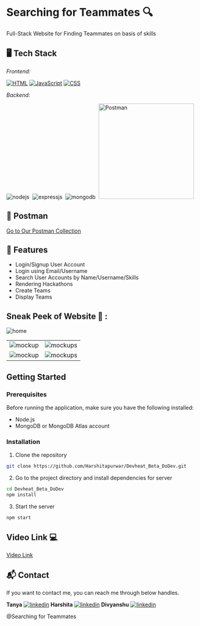 # Searching for Teammates 🔍
Full-Stack Website for Finding Teammates on basis of skills

## 🖥 Tech Stack
*Frontend:*

[![HTML](https://img.shields.io/badge/HTML-5-orange?style=flat-square)](https://www.w3.org/TR/html52/)
[![JavaScript](https://img.shields.io/badge/JavaScript-ES6-yellow?style=flat-square)](https://developer.mozilla.org/en-US/docs/Web/JavaScript)
[![CSS](https://img.shields.io/badge/CSS-3-blue?style=flat-square)](https://www.w3.org/Style/CSS/)

*Backend:*

![nodejs](https://img.shields.io/badge/Node.js-43853D?style=for-the-badge&logo=node.js&logoColor=white)&nbsp;
![expressjs](https://img.shields.io/badge/Express.js-000000?style=for-the-badge&logo=express&logoColor=white)&nbsp;
![mongodb](https://img.shields.io/badge/MongoDB-4EA94B?style=for-the-badge&logo=mongodb&logoColor=white)&nbsp;
<a href="https://www.postman.com/">
    <img src="https://img.shields.io/badge/Postman-API%20Development-ff6c37?style=flat-square&logo=postman" alt="Postman" width="250"/>
</a>

## 📮 Postman 
<a href="https://www.postman.com/bold-robot-329243/workspace/my-workspace">Go to Our Postman Collection</a>

## 🚀 Features
- Login/Signup User Account
- Login using Email/Username
- Search User Accounts by Name/Username/Skills
- Rendering Hackathons
- Create Teams
- Display Teams


## Sneak Peek of Website 🙈 :
![home](https://github.com/Harshitapurwar/Devheat_Beta_DoDev/blob/master/screenshots/home.jpg)


<table>
  <tr>
    <td><img src="https://github.com/Harshitapurwar/Devheat_Beta_DoDev/blob/master/screenshots/about.jpg" alt="mockup" /></td>
    <td><img src="https://github.com/Harshitapurwar/Devheat_Beta_DoDev/blob/master/screenshots/friends.jpg" alt="mockups" /></td>
  </tr>
  <tr>
    <td><img src="https://github.com/Harshitapurwar/Devheat_Beta_DoDev/blob/master/screenshots/hacka.jpg" alt="mockup" /></td>
    <td><img src="https://github.com/Harshitapurwar/Devheat_Beta_DoDev/blob/master/screenshots/login.jpg" alt="mockups" /></td>
  </tr>
</table>

## Getting Started

### Prerequisites

Before running the application, make sure you have the following installed:

- Node.js
- MongoDB or MongoDB Atlas account

### Installation

1. Clone the repository

```bash
git clone https://github.com/Harshitapurwar/Devheat_Beta_DoDev.git
```

2. Go to the project directory and install dependencies for server

```bash
cd Devheat_Beta_DoDev
npm install
```

3. Start the server

```bash
npm start
```
## Video Link 💻

<a href="https://drive.google.com/drive/folders/1-V6KIR37FUP_y3ALnh4zdu74XSaWS_w5?usp=sharing" >Video Link</a>

<h2>📬 Contact</h2>

If you want to contact me, you can reach me through below handles.

**Tanya**
[![linkedin](https://img.shields.io/badge/LinkedIn-0077B5?style=for-the-badge&logo=linkedin&logoColor=white)](https://www.linkedin.com/in/tanya-purwar-638a54262)
**Harshita**
[![linkedin](https://img.shields.io/badge/LinkedIn-0077B5?style=for-the-badge&logo=linkedin&logoColor=white)](https://www.linkedin.com/in/harshita-purwar-832790262/)
**Divyanshu**
[![linkedin](https://img.shields.io/badge/LinkedIn-0077B5?style=for-the-badge&logo=linkedin&logoColor=white)](https://www.linkedin.com/in/divyanshu-vishwakarma-bb86aa247)

@Searching for Teammates
